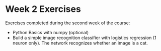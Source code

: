# Week 2 Exercises

Exercises completed during the second week of the course:
* Python Basics with numpy (optional)
* Build a simple image recognition classifier with logistics regression (1 neuron only). The network recognizes whether an image is a cat.
